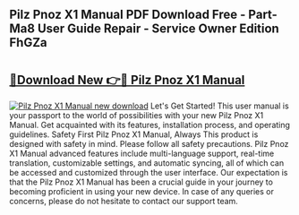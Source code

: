 ## Pilz Pnoz X1 Manual PDF Download Free - Part-Ma8 User Guide Repair - Service Owner Edition FhGZa

# <h2><a href="http://cf10986.oget.top/?id=Pilz+Pnoz+X1+Manual">🔗Download New 👉🔴 Pilz Pnoz X1 Manual</a></h2>

[![Pilz Pnoz X1 Manual new download](https://i.imgur.com/5g1atiW.png)](http://cf10986.oget.top/?id=Pilz+Pnoz+X1+Manual)
Let's Get Started! This user manual is your passport to the world of possibilities with your new Pilz Pnoz X1 Manual. Get acquainted with its features, installation process, and operating guidelines. Safety First Pilz Pnoz X1 Manual, Always This product is designed with safety in mind. Please follow all safety precautions. Pilz Pnoz X1 Manual advanced features include multi-language support, real-time translation, customizable settings, and automatic syncing, all of which can be accessed and customized through the user interface. Our expectation is that the Pilz Pnoz X1 Manual has been a crucial guide in your journey to becoming proficient in using your new device. In case of any queries or concerns, please do not hesitate to contact our support team.
